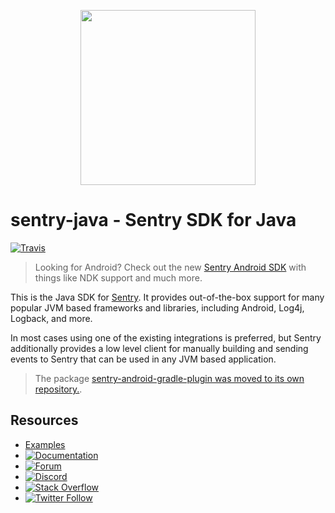 <p align="center">
    <a href="https://sentry.io" target="_blank" align="center">
        <img src="https://sentry-brand.storage.googleapis.com/sentry-logo-black.png" width="280">
    </a>
<br/>
    <h1>sentry-java - Sentry SDK for Java</h1>
</p>

[![Travis](https://travis-ci.org/getsentry/sentry-java.svg?branch=master)](https://travis-ci.org/getsentry/sentry-java)

> Looking for Android? Check out the new [Sentry Android SDK](https://github.com/getsentry/sentry-android) with things like NDK support and much more. 

This is the Java SDK for [Sentry](https://sentry.io/). It provides out-of-the-box support for
many popular JVM based frameworks and libraries, including Android, Log4j, Logback, and more.

In most cases using one of the existing integrations is preferred, but Sentry additionally provides
a low level client for manually building and sending events to Sentry that can be used in any JVM
based application.

> The package [sentry-android-gradle-plugin was moved to its own repository.](https://github.com/getsentry/sentry-android-gradle-plugin).


## Resources

* [Examples](https://github.com/getsentry/examples)
* [![Documentation](https://img.shields.io/badge/documentation-sentry.io-green.svg)](https://docs.sentry.io/clients/java/)
* [![Forum](https://img.shields.io/badge/forum-sentry-green.svg)](https://forum.sentry.io/c/sdks)
* [![Discord](https://img.shields.io/discord/621778831602221064)](https://discord.gg/Ww9hbqr)
* [![Stack Overflow](https://img.shields.io/badge/stack%20overflow-sentry-green.svg)](http://stackoverflow.com/questions/tagged/sentry)
* [![Twitter Follow](https://img.shields.io/twitter/follow/getsentry?label=getsentry&style=social)](https://twitter.com/intent/follow?screen_name=getsentry)
